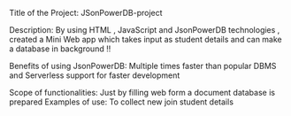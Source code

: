 
Title of the Project:  JSonPowerDB-project

Description:
By using HTML , JavaScript and JsonPowerDB technologies ,
created a Mini Web app which takes input as student details and can make a database in background !!

Benefits of using JsonPowerDB: 
Multiple times faster than popular DBMS and  Serverless support for faster development

Scope of functionalities: Just by filling web form a document database is prepared
Examples of use: To collect new join student details

